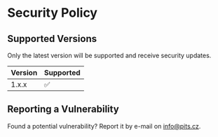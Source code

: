 # Security Policy

## Supported Versions

Only the latest version will be supported and receive security updates.

| Version | Supported          |
| ------- | ------------------ |
| 1.x.x   | :white_check_mark: |

## Reporting a Vulnerability

Found a potential vulnerability? Report it by e-mail on info@pits.cz.
